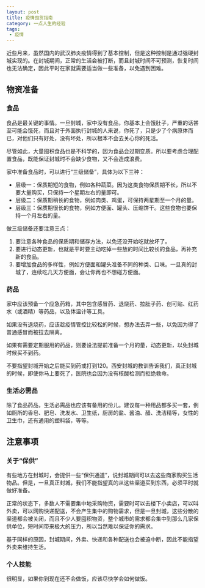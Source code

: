 ```yaml
---
layout: post
title: 疫情囤货指南
category: 一点人生的经验
tags:
 - 疫情
---
```

近些月来，虽然国内的武汉肺炎疫情得到了基本控制，但是这种控制是通过强硬封城实现的。在封城期间，正常的生活会被打断，而且封城时间不可预测，恢复时间也无法确定，因此平时在家就需要适当做一些准备，以免遇到困难。

<!-- more -->

## 物资准备

### 食品

食品是最关键的事情。一旦封城，家中没有食品，你基本上会饿肚子，严重的话甚至可能会饿死，而且对于外面执行封城的人来说，你死了，只是少了个病原体而已，对他们只有好处，没有坏处，所以根本不会去关心你的死活。

尽管如此，大量囤积食品也是不科学的，因为食品会过期变质。所以要考虑合理配置食品，既能保证封城时不会缺少食物，又不会造成浪费。

家中准备食品时，可以进行“三级储备”，具体为以下三种：

* 层级一：保质期短的食物，例如各种蔬菜。因为这类食物保质期不长，所以不要大量购买，只保持一个星期左右的量即可。
* 层级二：保质期稍长的食物，例如肉类、鸡蛋，可保持两星期至一个月的量。
* 层级三：保质期很长的食物，例如方便面、罐头、压缩饼干。这些食物也要保持一个月左右的量。

做三级储备还要注意三点：

1. 要注意各种食品的保质期和储存方法，以免还没开始吃就放坏了。
2. 要进行动态更新，也就是平时要主动吃掉一些放的时间比较长的食品，再补充新的食品。
3. 要增加食品的多样性，例如方便面和罐头准备不同的种类、口味。一旦真的封城了，连续吃几天方便面，会让你再也不想碰方便面。

### 药品

家中应该预备一个应急药箱，其中包含感冒药、退烧药、拉肚子药、创可贴、红药水（或酒精）等药品，以及体温计等工具。

如果没有退烧药，应该趁疫情管控比较松的时候，想办法去弄一些，以免因为得了普通感冒而被拉去隔离。

如果有需要定期服用的药品，则要设法提前准备一个月的量，动态更新，以免封城时候买不到药。

不要指望封城开始之后能买到药或打到120。西安封城的教训告诉我们，真正封城的时候，即使你马上要死了，医院也会因为没有核酸检测而拒绝救命。

### 生活必需品

除了食品药品，生活必需品也应该有备用的份儿。建议每一种用品都多买一套，例如厕所的香皂、肥皂、洗发水、卫生纸，厨房的盐、酱油、醋、洗洁精等，女性的卫生巾，还有通用的塑料袋，等等。

## 注意事项

### 关于“保供”

有些地方在封城时，会提供一些“保供通道”，说封城期间可以去这些商家购买生活物品。但是，一旦真正封城，我们不能指望真的从这些渠道买到东西，必须平时就做好准备。

正常的状态下，多数人不需要集中地采购物资，需要时可以去楼下小卖店，可以叫外卖，可以网购快递配送，不会产生集中的购物需求，但是一旦封城，这些分散的渠道都会被关闭，而且不少人要囤积物资，整个城市的需求都会集中到那么几家保供单位，短时间带来极大的压力，所以当然难以保证你的需求。

基于同样的原因，封城期间，外卖、快递和各种配送也会被迫中断，因此不能指望外卖来维持生活。

### 个人技能

很明显，如果你到现在还不会做饭，应该尽快学会如何做饭。
